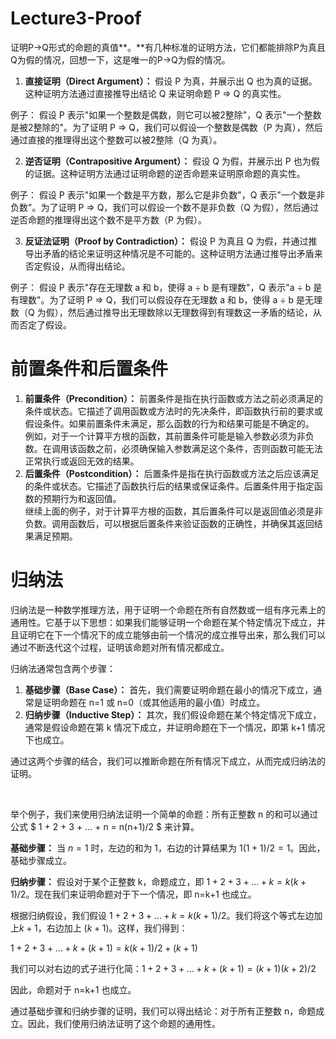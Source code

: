 # Lecture3-Proof

证明P→Q形式的命题的真值**。**有几种标准的证明方法，它们都能排除P为真且Q为假的情况，回想一下，这是唯一的P→Q为假的情况。

1. **直接证明（Direct Argument）：** 假设 P 为真，并展示出 Q 也为真的证据。这种证明方法通过直接推导出结论 Q 来证明命题 P ⇒ Q 的真实性。

例子： 假设 P 表示"如果一个整数是偶数，则它可以被2整除"，Q 表示"一个整数是被2整除的"。为了证明 P ⇒ Q，我们可以假设一个整数是偶数（P 为真），然后通过直接的推理得出这个整数可以被2整除（Q 为真）。

2. **逆否证明（Contrapositive Argument）：** 假设 Q 为假，并展示出 P 也为假的证据。这种证明方法通过证明命题的逆否命题来证明原命题的真实性。

例子： 假设 P 表示"如果一个数是平方数，那么它是非负数"，Q 表示"一个数是非负数"。为了证明 P ⇒ Q，我们可以假设一个数不是非负数（Q 为假），然后通过逆否命题的推理得出这个数不是平方数（P 为假）。

3. **反证法证明（Proof by Contradiction）：** 假设 P 为真且 Q 为假，并通过推导出矛盾的结论来证明这种情况是不可能的。这种证明方法通过推导出矛盾来否定假设，从而得出结论。

例子： 假设 P 表示"存在无理数 a 和 b，使得 a ÷ b 是有理数"，Q 表示"a ÷ b 是有理数"。为了证明 P ⇒ Q，我们可以假设存在无理数 a 和 b，使得 a ÷ b 是无理数（Q 为假），然后通过推导出无理数除以无理数得到有理数这一矛盾的结论，从而否定了假设。

# 前置条件和后置条件	

1. **前置条件（Precondition）：** 前置条件是指在执行函数或方法之前必须满足的条件或状态。它描述了调用函数或方法时的先决条件，即函数执行前的要求或假设条件。如果前置条件未满足，那么函数的行为和结果可能是不确定的。  
    例如，对于一个计算平方根的函数，其前置条件可能是输入参数必须为非负数。在调用该函数之前，必须确保输入参数满足这个条件，否则函数可能无法正常执行或返回无效的结果。
2. **后置条件（Postcondition）：** 后置条件是指在执行函数或方法之后应该满足的条件或状态。它描述了函数执行后的结果或保证条件。后置条件用于指定函数的预期行为和返回值。  
    继续上面的例子，对于计算平方根的函数，其后置条件可以是返回值必须是非负数。调用函数后，可以根据后置条件来验证函数的正确性，并确保其返回结果满足预期。

# 归纳法

归纳法是一种数学推理方法，用于证明一个命题在所有自然数或一组有序元素上的通用性。它基于以下思想：如果我们能够证明一个命题在某个特定情况下成立，并且证明它在下一个情况下的成立能够由前一个情况的成立推导出来，那么我们可以通过不断迭代这个过程，证明该命题对所有情况都成立。

归纳法通常包含两个步骤：

1. **基础步骤（Base Case）：** 首先，我们需要证明命题在最小的情况下成立，通常是证明命题在 n=1 或 n=0（或其他适用的最小值）时成立。
2. **归纳步骤（Inductive Step）：** 其次，我们假设命题在某个特定情况下成立，通常是假设命题在第 k 情况下成立，并证明命题在下一个情况，即第 k+1 情况下也成立。

通过这两个步骤的结合，我们可以推断命题在所有情况下成立，从而完成归纳法的证明。

‍

举个例子，我们来使用归纳法证明一个简单的命题：所有正整数 n 的和可以通过公式 $ 1 + 2 + 3 + ... + n = n(n+1)/2 $ 来计算。

**基础步骤：** 当 $n=1$ 时，左边的和为 1，右边的计算结果为 $1(1+1)/2 = 1$。因此，基础步骤成立。

**归纳步骤：** 假设对于某个正整数 k，命题成立，即 $1 + 2 + 3 + ... + k = k(k+1)/2$。现在我们来证明命题对于下一个情况，即 n=k+1 也成立。

根据归纳假设，我们假设 $1 + 2 + 3 + ... + k = k(k+1)/2$。我们将这个等式左边加上$k+1$，右边加上 $(k+1)$。这样，我们得到：

$1 + 2 + 3 + ... + k + (k+1) = k(k+1)/2 + (k+1)$

我们可以对右边的式子进行化简：$1+2+3+...+k+(k+1)=(k+1)(k+2) / 2$

因此，命题对于 n=k+1 也成立。

通过基础步骤和归纳步骤的证明，我们可以得出结论：对于所有正整数 n，命题成立。因此，我们使用归纳法证明了这个命题的通用性。

